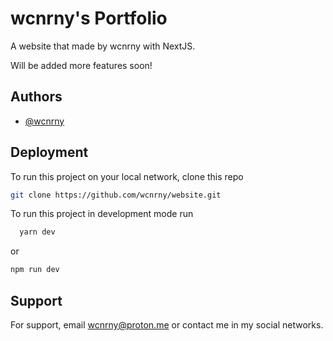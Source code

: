 # wcnrny's Portfolio

A website that made by wcnrny with NextJS.

Will be added more features soon!

## Authors

- [@wcnrny](https://www.github.com/wcnrny)

## Deployment

To run this project on your local network, clone this repo

```bash
git clone https://github.com/wcnrny/website.git
```

To run this project in development mode run

```bash
  yarn dev
```

or

```bash
npm run dev
```

## Support

For support, email wcnrny@proton.me or contact me in my social networks.
